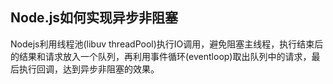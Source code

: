 ## Node.js如何实现异步非阻塞
Nodejs利用线程池(libuv threadPool)执行IO调用，避免阻塞主线程，执行结束后的结果和请求放入一个队列，再利用事件循环(eventloop)取出队列中的请求，最后执行回调，达到异步非阻塞的效果。